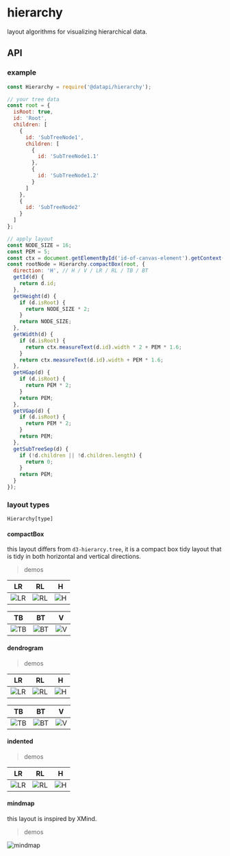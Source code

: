 # hierarchy

layout algorithms for visualizing hierarchical data.

## API

### example

```js
const Hierarchy = require('@datapi/hierarchy');

// your tree data
const root = {
  isRoot: true,
  id: 'Root',
  children: [
    {
      id: 'SubTreeNode1',
      children: [
        {
          id: 'SubTreeNode1.1'
        },
        {
          id: 'SubTreeNode1.2'
        }
      ]
    },
    {
      id: 'SubTreeNode2'
    }
  ]
};

// apply layout
const NODE_SIZE = 16;
const PEM = 5;
const ctx = document.getElementById('id-of-canvas-element').getContext('2d');
const rootNode = Hierarchy.compactBox(root, {
  direction: 'H', // H / V / LR / RL / TB / BT
  getId(d) {
    return d.id;
  },
  getHeight(d) {
    if (d.isRoot) {
      return NODE_SIZE * 2;
    }
    return NODE_SIZE;
  },
  getWidth(d) {
    if (d.isRoot) {
      return ctx.measureText(d.id).width * 2 + PEM * 1.6;
    }
    return ctx.measureText(d.id).width + PEM * 1.6;
  },
  getHGap(d) {
    if (d.isRoot) {
      return PEM * 2;
    }
    return PEM;
  },
  getVGap(d) {
    if (d.isRoot) {
      return PEM * 2;
    }
    return PEM;
  },
  getSubTreeSep(d) {
    if (!d.children || !d.children.length) {
      return 0;
    }
    return PEM;
  }
});
```

### layout types

`Hierarchy[type]`

#### compactBox

this layout differs from `d3-hierarcy.tree`, it is a compact box tidy layout that is tidy in both horizontal and vertical directions.

> demos

| LR | RL | H |
| -------- | -------- | -------- |
| ![LR](./assets/compact-box-lr.png) | ![RL](./assets/compact-box-rl.png) | ![H](./assets/compact-box-h.png) |

| TB | BT | V |
| -------- | -------- | -------- |
| ![TB](./assets/compact-box-tb.png) | ![BT](./assets/compact-box-bt.png) | ![V](./assets/compact-box-v.png) |

#### dendrogram

> demos

| LR | RL | H |
| -------- | -------- | -------- |
| ![LR](./assets/dendrogram-lr.png) | ![RL](./assets/dendrogram-rl.png) | ![H](./assets/dendrogram-h.png) |

| TB | BT | V |
| -------- | -------- | -------- |
| ![TB](./assets/dendrogram-tb.png) | ![BT](./assets/dendrogram-bt.png) | ![V](./assets/dendrogram-v.png) |

#### indented

> demos

| LR | RL | H |
| -------- | -------- | -------- |
| ![LR](./assets/indented-lr.png) | ![RL](./assets/indented-rl.png) | ![H](./assets/indented-h.png) |

#### mindmap

this layout is inspired by XMind. 

> demos

![mindmap](./assets/mindmap.png)
